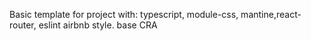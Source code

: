 Basic template for project with:
typescript, module-css, mantine,react-router, eslint airbnb style. base CRA